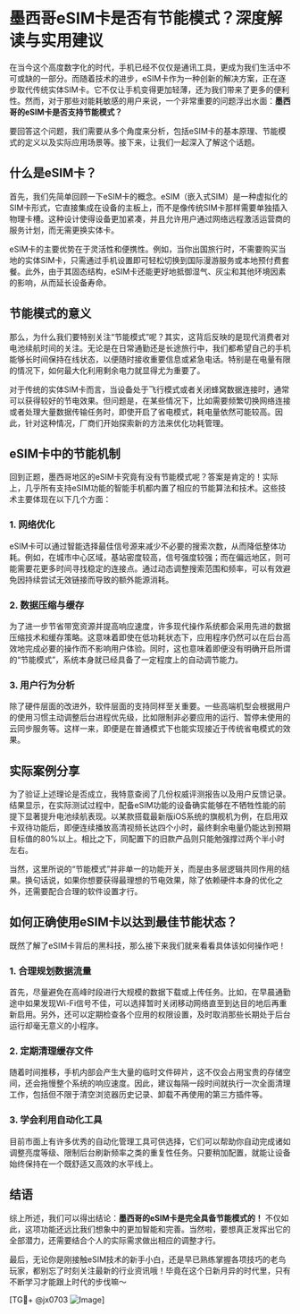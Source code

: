 # 墨西哥eSIM卡是否有节能模式？深度解读与实用建议

在当今这个高度数字化的时代，手机已经不仅仅是通讯工具，更成为我们生活中不可或缺的一部分。而随着技术的进步，eSIM卡作为一种创新的解决方案，正在逐步取代传统实体SIM卡。它不仅让手机变得更加轻薄，还为我们带来了更多的便利性。然而，对于那些对能耗敏感的用户来说，一个非常重要的问题浮出水面：**墨西哥的eSIM卡是否支持节能模式？**

要回答这个问题，我们需要从多个角度来分析，包括eSIM卡的基本原理、节能模式的定义以及实际应用场景等。接下来，让我们一起深入了解这个话题。

## 什么是eSIM卡？

首先，我们先简单回顾一下eSIM卡的概念。eSIM（嵌入式SIM）是一种虚拟化的SIM卡形式，它直接集成在设备的主板上，而不是像传统SIM卡那样需要单独插入物理卡槽。这种设计使得设备更加紧凑，并且允许用户通过网络远程激活运营商的服务计划，而无需更换实体卡。

eSIM卡的主要优势在于灵活性和便携性。例如，当你出国旅行时，不需要购买当地的实体SIM卡，只需通过手机设置即可轻松切换到国际漫游服务或本地预付费套餐。此外，由于其固态结构，eSIM卡还能更好地抵御湿气、灰尘和其他环境因素的影响，从而延长设备寿命。

## 节能模式的意义

那么，为什么我们要特别关注“节能模式”呢？其实，这背后反映的是现代消费者对电池续航时间的关注。无论是在日常通勤还是长途旅行中，我们都希望自己的手机能够长时间保持在线状态，以便随时接收重要信息或紧急电话。特别是在电量有限的情况下，如何最大化利用剩余电力就显得尤为重要了。

对于传统的实体SIM卡而言，当设备处于飞行模式或者关闭蜂窝数据连接时，通常可以获得较好的节电效果。但问题是，在某些情况下，比如需要频繁切换网络连接或者处理大量数据传输任务时，即使开启了省电模式，耗电量依然可能较高。因此，针对这种情况，厂商们开始探索新的方法来优化功耗管理。

## eSIM卡中的节能机制

回到正题，墨西哥地区的eSIM卡究竟有没有节能模式呢？答案是肯定的！实际上，几乎所有支持eSIM功能的智能手机都内置了相应的节能算法和技术。这些技术主要体现在以下几个方面：

### 1. 网络优化
eSIM卡可以通过智能选择最佳信号源来减少不必要的搜索次数，从而降低整体功耗。例如，在城市中心区域，基站密度较高，信号强度较强；而在偏远地区，则可能需要花更多时间寻找稳定的连接点。通过动态调整搜索范围和频率，可以有效避免因持续尝试无效链接而导致的额外能源消耗。

### 2. 数据压缩与缓存
为了进一步节省带宽资源并提高响应速度，许多现代操作系统都会采用先进的数据压缩技术和缓存策略。这意味着即使在低功耗状态下，应用程序仍然可以在后台高效地完成必要的操作而不影响用户体验。同时，这也意味着即便没有明确开启所谓的“节能模式”，系统本身就已经具备了一定程度上的自动调节能力。

### 3. 用户行为分析
除了硬件层面的改进外，软件层面的支持同样至关重要。一些高端机型会根据用户的使用习惯主动调整后台进程优先级，比如限制非必要应用的运行、暂停未使用的云同步服务等。这样一来，即便是在普通模式下也能实现接近于传统省电模式的效果。

## 实际案例分享

为了验证上述理论是否成立，我特意查阅了几份权威评测报告以及用户反馈记录。结果显示，在实际测试过程中，配备eSIM功能的设备确实能够在不牺牲性能的前提下显著提升电池续航表现。以某款搭载最新版iOS系统的旗舰机为例，在启用双卡双待功能后，即便连续播放高清视频长达四个小时，最终剩余电量仍能达到预期目标值的80%以上。相比之下，同配置下的旧款产品则只能勉强撑过两个半小时左右。

当然，这里所说的“节能模式”并非单一的功能开关，而是由多层逻辑共同作用的结果。换句话说，如果你想要获得最理想的节电效果，除了依赖硬件本身的优化之外，还需要配合合理的软件设置才行。

## 如何正确使用eSIM卡以达到最佳节能状态？

既然了解了eSIM卡背后的黑科技，那么接下来我们就来看看具体该如何操作吧！

### 1. 合理规划数据流量
首先，尽量避免在高峰时段进行大规模的数据下载或上传任务。比如，在早晨通勤途中如果发现Wi-Fi信号不佳，可以选择暂时关闭移动网络直至到达目的地后再重新启用。另外，还可以定期检查各个应用的权限设置，及时取消那些长期处于后台运行却毫无意义的小程序。

### 2. 定期清理缓存文件
随着时间推移，手机内部会产生大量的临时文件碎片，这不仅会占用宝贵的存储空间，还会拖慢整个系统的响应速度。因此，建议每隔一段时间就执行一次全面清理工作，包括但不限于清空浏览器历史记录、卸载不再使用的第三方插件等。

### 3. 学会利用自动化工具
目前市面上有许多优秀的自动化管理工具可供选择，它们可以帮助你自动完成诸如调整亮度等级、限制后台刷新频率之类的重复性任务。只要稍加配置，就能让设备始终保持在一个既舒适又高效的水平线上。

## 结语

综上所述，我们可以得出结论：**墨西哥的eSIM卡是完全具备节能模式的！** 不仅如此，这项功能还远比我们想象中的更加智能和完善。当然啦，要想真正发挥出它的全部潜力，还需要结合个人的实际需求做出相应的调整才行。

最后，无论你是刚接触eSIM技术的新手小白，还是早已熟练掌握各项技巧的老鸟玩家，都别忘了时刻关注最新的行业资讯哦！毕竟在这个日新月异的时代里，只有不断学习才能跟上时代的步伐嘛～

[TG💪+ @jx0703 ![Image](https://github.com/user-attachments/assets/dbca1d08-cadb-493c-b0ec-ad6f7a83f270)]